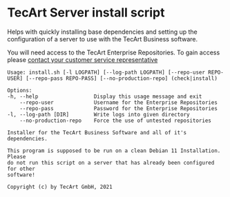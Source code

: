 # TecArt Server install script

Helps with quickly installing base dependencies and setting up the 
configuration of a server to use with the TecArt Business software.

You will need access to the TecArt Enterprise Repositories. To gain access please [contact your customer service representative](https://www.tecart.de/kontakt)

```
Usage: install.sh [-l LOGPATH] [--log-path LOGPATH] [--repo-user REPO-USER] [--repo-pass REPO-PASS] [--no-production-repo] (check|install)

Options:
-h, --help                  Display this usage message and exit
    --repo-user             Username for the Enterprise Repositories
    --repo-pass             Password for the Enterprise Repositories
-l, --log-path [DIR]        Write logs into given directory
    --no-production-repo    Force the use of untested repositories

Installer for the TecArt Business Software and all of it's dependencies.

This program is supposed to be run on a clean Debian 11 Installation. Please 
do not run this script on a server that has already been configured for other 
software!

Copyright (c) by TecArt GmbH, 2021
```

